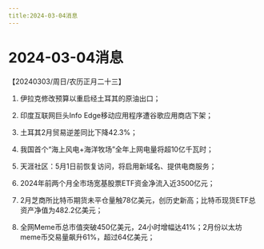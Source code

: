 ```yaml
---
title:2024-03-04消息
---
```

# 2024-03-04消息
【20240303/周日/农历正月二十三】
1. 伊拉克修改预算以重启经土耳其的原油出口；

2. 印度互联网巨头Info Edge移动应用程序遭谷歌应用商店下架；

3. 土耳其2月贸易逆差同比下降42.3%；

4. 我国首个“海上风电+海洋牧场”全年上网电量将超10亿千瓦时；

5. 天涯社区：5月1日前恢复访问，将启用新域名、提供电商服务；

6. 2024年前两个月全市场宽基股票ETF资金净流入近3500亿元；

7. 2月芝商所比特币期货未平仓量触78亿美元，创历史新高；比特币现货ETF总资产净值为482.2亿美元；

8. 全网Meme币总市值突破450亿美元，24小时增幅达41%；2月份以太坊meme币交易量飙升61%，超过64亿美元；